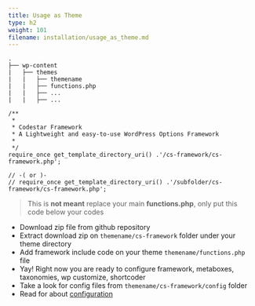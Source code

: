 ```yaml
---
title: Usage as Theme
type: h2
weight: 101
filename: installation/usage_as_theme.md
---
```


```
.
├── wp-content
|   ├── themes
|   |   ├── themename
|   |   ├── functions.php
|   |   ├── ...
|   |   ├── ...
```

```php?start_inline=1
/**
 *
 * Codestar Framework
 * A Lightweight and easy-to-use WordPress Options Framework
 *
 */
require_once get_template_directory_uri() .'/cs-framework/cs-framework.php';

// -( or )-
// require_once get_template_directory_uri() .'/subfolder/cs-framework/cs-framework.php';

```

> This is **not meant** replace your main **functions.php**, only put this code below your codes

* Download zip file from github repository
* Extract download zip on `themename/cs-framework` folder under your theme directory
* Add framework include code on your theme `themename/functions.php` file
* Yay! Right now you are ready to configure framework, metaboxes, taxonomies, wp customize, shortcoder
* Take a look for config files from `themename/cs-framework/config` folder
* Read for about [configuration](#configuration)
